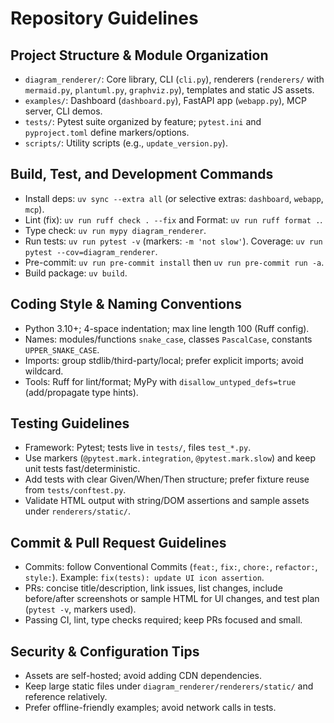 # Repository Guidelines

## Project Structure & Module Organization
- `diagram_renderer/`: Core library, CLI (`cli.py`), renderers (`renderers/` with `mermaid.py`, `plantuml.py`, `graphviz.py`), templates and static JS assets.
- `examples/`: Dashboard (`dashboard.py`), FastAPI app (`webapp.py`), MCP server, CLI demos.
- `tests/`: Pytest suite organized by feature; `pytest.ini` and `pyproject.toml` define markers/options.
- `scripts/`: Utility scripts (e.g., `update_version.py`).

## Build, Test, and Development Commands
- Install deps: `uv sync --extra all` (or selective extras: `dashboard`, `webapp`, `mcp`).
- Lint (fix): `uv run ruff check . --fix` and Format: `uv run ruff format .`.
- Type check: `uv run mypy diagram_renderer`.
- Run tests: `uv run pytest -v` (markers: `-m 'not slow'`). Coverage: `uv run pytest --cov=diagram_renderer`.
- Pre-commit: `uv run pre-commit install` then `uv run pre-commit run -a`.
- Build package: `uv build`.

## Coding Style & Naming Conventions
- Python 3.10+; 4-space indentation; max line length 100 (Ruff config).
- Names: modules/functions `snake_case`, classes `PascalCase`, constants `UPPER_SNAKE_CASE`.
- Imports: group stdlib/third-party/local; prefer explicit imports; avoid wildcard.
- Tools: Ruff for lint/format; MyPy with `disallow_untyped_defs=true` (add/propagate type hints).

## Testing Guidelines
- Framework: Pytest; tests live in `tests/`, files `test_*.py`.
- Use markers (`@pytest.mark.integration`, `@pytest.mark.slow`) and keep unit tests fast/deterministic.
- Add tests with clear Given/When/Then structure; prefer fixture reuse from `tests/conftest.py`.
- Validate HTML output with string/DOM assertions and sample assets under `renderers/static/`.

## Commit & Pull Request Guidelines
- Commits: follow Conventional Commits (`feat:`, `fix:`, `chore:`, `refactor:`, `style:`). Example: `fix(tests): update UI icon assertion`.
- PRs: concise title/description, link issues, list changes, include before/after screenshots or sample HTML for UI changes, and test plan (`pytest -v`, markers used).
- Passing CI, lint, type checks required; keep PRs focused and small.

## Security & Configuration Tips
- Assets are self-hosted; avoid adding CDN dependencies.
- Keep large static files under `diagram_renderer/renderers/static/` and reference relatively.
- Prefer offline-friendly examples; avoid network calls in tests.
